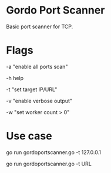 # Gordo Port Scanner
Basic port scanner for TCP.

# Flags
-a "enable all ports scan"

-h help

-t "set target IP/URL"

-v "enable verbose output"

-w "set worker count > 0"


# Use case
go run gordoportscanner.go -t 127.0.0.1

go run gordoportscanner.go -t URL
